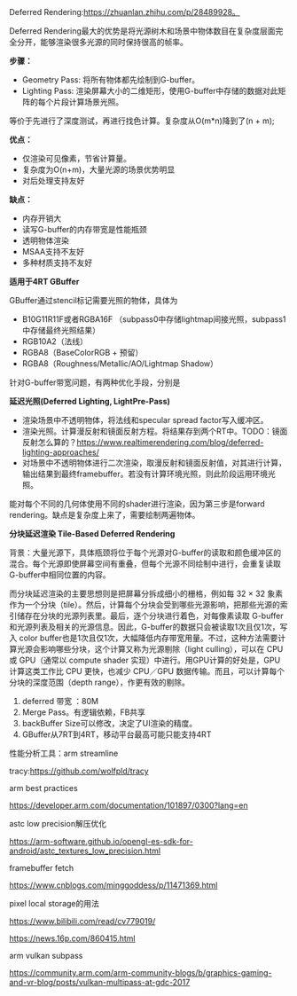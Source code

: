 Deferred Rendering:https://zhuanlan.zhihu.com/p/28489928。

Deferred Rendering最大的优势是将光源树木和场景中物体数目在复杂度层面完全分开，能够渲染很多光源的同时保持很高的帧率。

**步骤：**

+ Geometry Pass: 将所有物体都先绘制到G-buffer。
+ Lighting Pass: 渲染屏幕大小的二维矩形，使用G-buffer中存储的数据对此矩阵的每个片段计算场景光照。

等价于先进行了深度测试，再进行找色计算。复杂度从O(m*n)降到了(n + m);

**优点：**

+ 仅渲染可见像素，节省计算量。
+ 复杂度为O(n+m)，大量光源的场景优势明显
+ 对后处理支持友好

**缺点：**

+ 内存开销大
+ 读写G-buffer的内存带宽是性能瓶颈
+ 透明物体渲染
+ MSAA支持不友好
+ 多种材质支持不友好

**适用于4RT GBuffer**

GBuffer通过stencil标记需要光照的物体，具体为

- B10G11R11F或者RGBA16F （subpass0中存储lightmap间接光照，subpass1中存储最终光照结果）
- RGB10A2（法线）
- RGBA8（BaseColorRGB + 预留）
- RGBA8（Roughness/Metallic/AO/Lightmap Shadow）

针对G-buffer带宽问题，有两种优化手段，分别是

**延迟光照(Deferred Lighting, LightPre-Pass)**

+ 渲染场景中不透明物体，将法线和specular spread factor写入缓冲区。
+ 渲染光照。计算漫反射和镜面反射方程。将结果存到两个RT中。TODO：镜面反射怎么算的？https://www.realtimerendering.com/blog/deferred-lighting-approaches/
+ 对场景中不透明物体进行二次渲染，取漫反射和镜面反射值，对其进行计算，输出结果到最终framebuffer。若没有计算环境光照，则此阶段运用环境光照。

能对每个不同的几何体使用不同的shader进行渲染，因为第三步是forward rendering。缺点是复杂度上来了，需要绘制两遍物体。

**分块延迟渲染 Tile-Based Deferred Rendering**

背景：大量光源下，具体瓶颈将位于每个光源对G-buffer的读取和颜色缓冲区的混合。每个光源即使屏幕空间有重叠，但每个光源不同绘制中进行，会重复读取G-buffer中相同位置的内容。

而分块延迟渲染的主要思想则是把屏幕分拆成细小的栅格，例如每 32 × 32 象素作为一个分块（tile）。然后，计算每个分块会受到哪些光源影响，把那些光源的索引储存在分块的光源列表里。最后，逐个分块进行着色，对每像素读取 G-buffer 和光源列表及相关的光源信息。因此，G-buffer的数据只会被读取1次且仅1次，写入 color buffer也是1次且仅1次，大幅降低内存带宽用量。不过，这种方法需要计算光源会影响哪些分块，这个计算又称为光源剔除（light culling），可以在 CPU 或 GPU（通常以 compute shader 实现）中进行。用GPU计算的好处是，GPU 计算这类工作比 CPU 更快，也减少 CPU／GPU 数据传输。而且，可以计算每个分块的深度范围（depth range），作更有效的剔除。





1. deferred 带宽 ：80M
2. Merge Pass。有逻辑依赖，FB共享
3. backBuffer Size可以修改，决定了UI渲染的精度。
4. GBuffer从7RT到4RT，移动平台最高可能只能支持4RT





性能分析工具：arm streamline

tracy:https://github.com/wolfpld/tracy

arm best practices

https://developer.arm.com/documentation/101897/0300?lang=en

astc low precision解压优化

https://arm-software.github.io/opengl-es-sdk-for-android/astc_textures_low_precision.html

framebuffer fetch

https://www.cnblogs.com/minggoddess/p/11471369.html

pixel local storage的用法

https://www.bilibili.com/read/cv779019/

https://news.16p.com/860415.html

arm vulkan subpass

https://community.arm.com/arm-community-blogs/b/graphics-gaming-and-vr-blog/posts/vulkan-multipass-at-gdc-2017